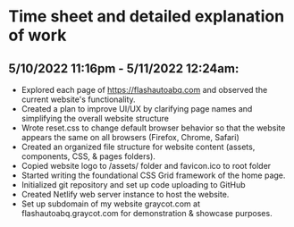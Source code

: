 # Time sheet and detailed explanation of work

## **5/10/2022 11:16pm - 5/11/2022 12:24am:**

- Explored each page of <https://flashautoabq.com> and observed the current website's functionality.
- Created a plan to improve UI/UX by clarifying page names and simplifying the overall website structure
- Wrote reset.css to change default browser behavior so that the website appears the same on all browsers (Firefox, Chrome, Safari)
- Created an organized file structure for website content (assets, components, CSS, & pages folders).
- Copied website logo to /assets/ folder and favicon.ico to root folder
- Started writing the foundational CSS Grid framework of the home page.
- Initialized git repository and set up code uploading to GitHub
- Created Netlify web server instance to host the website.
- Set up subdomain of my website graycot.com at flashautoabq.graycot.com for demonstration & showcase purposes.
